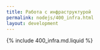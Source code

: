 ```yaml
---
title: Работа с инфраструктурой
permalink: nodejs/400_infra.html
layout: development
---
```


{% include 400_infra.md.liquid %}